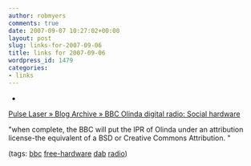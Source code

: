```yaml
---
author: robmyers
comments: true
date: 2007-09-07 10:27:02+00:00
layout: post
slug: links-for-2007-09-06
title: links for 2007-09-06
wordpress_id: 1479
categories:
- links
---
```


  

  *   


[Pulse Laser » Blog Archive » BBC Olinda digital radio: Social hardware](http://schulzeandwebb.com/blog/2007/08/20/bbc-olinda-digital-radio-social-hardware/)

  


"when complete, the BBC will put the IPR of Olinda under an attribution license-the equivalent of a BSD or Creative Commons Attribution. "

  


(tags: [bbc](http://del.icio.us/robmyers/bbc) [free-hardware](http://del.icio.us/robmyers/free-hardware) [dab](http://del.icio.us/robmyers/dab) [radio](http://del.icio.us/robmyers/radio))

  

  
  


